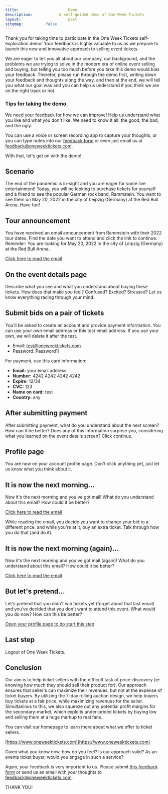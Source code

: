 ```yaml
---
title:						Demo
description:			A self-guided demo of One Week Tickets
layout:						post
sitemap:          false
---
```



Thank you for taking time to participate in the One Week Tickets self-exploration demo! Your feedback is highly valuable to us as we prepare to launch this new and innovative approach to selling event tickets.

We are eager to tell you all about our company, our background, and the problems we are trying to solve in the modern era of online event selling and buying, but telling you too much before you take this demo would bias your feedback. Therefor, please run through the demo first, writing down your feedback and thoughts along the way, and then at the end, we will tell you what our goal was and you can help us understand if you think we are on the right track or not. 

### Tips for taking the demo

We need your feedback for how we can improve! Help us understand what you like and what you don't like. We need to know it all: the good, the bad, and the ugly. 

You can use a voice or screen recording app to capture your thoughts, or you can type notes into our [feedback form](https://docs.google.com/forms/d/e/1FAIpQLSeDPsLOvDszweFjJk4ugbHJYWyrWec_LIjpQeQclQzS8Ty5uw/viewform) or even just email us at [feedback@oneweektickets.com](mailto:feedback@oneweektickets.com).

With that, let's get on with the demo! 

## Scenario

The end of the pandemic is in-sight and you are eager for some live entertainment! Today, you will be looking to purchase tickets for yourself and a friend to see the popular German rock band, Rammstein. You want to see them on May 20, 2022 in the city of Leipzig (Germany) at the Red Bull Arena. Have fun!

## Tour announcement 

You have received an email announcement from Rammstein with their 2022 tour dates. Find the date you want to attend and click the link to continue. Reminder: You are looking for May 20, 2022 in the city of Leipzig (Germany) at the Red Bull Arena.

[Click here to read the email](https://www.oneweektickets.com/demo/)

## On the event details page

Describe what you see and what you understand about buying these tickets. How does that make you feel? Confused? Excited? Stressed? Let us know everything racing through your mind.

## Submit bids on a pair of tickets

You'll be asked to create an account and provide payment information. You can use your own email address or this test email address. If you use your own, we will delete it after the test.

* Email: test@oneweektickets.com
* Password: Password1!

For payment, use this card information: 

* **Email:** your email address
* **Number:** 4242 4242 4242 4242 
* **Expire:** 12/34 
* **CVC:** 123 
* **Name on card:** test 
* **Country:** any

## After submitting payment

After submitting payment, what do you understand about the next screen? How can it be better? Does any of this information surprise you, considering what you learned on the event details screen? Click continue.

## Profile page

You are now on your account profile page. Don't click anything yet, just let us know what you think about it.

## It is now the next morning...

Now it's the next morning and you've got mail! What do you understand about this email? How could it be better? 

[Click here to read the email](https://www.oneweektickets.com/demo-email-bid-lost/)

While reading the email, you decide you want to change your bid to a different price, and while you're at it, buy an extra ticket. Talk through how you do that (and do it).

## It is now the next morning (again)...

Now it's the next morning and you've got mail (again)! What do you understand about this email? How could it be better?

[Click here to read the email](https://www.oneweektickets.com/demo-email-bid-won/)

## But let's pretend... 

Let's pretend that you didn't win tickets yet (forget about that last email) and you've decided that you don't want to attend this event. What would you do now? How can this be better?

[Open your profile page to do start this step](https://www.oneweektickets.com/u/account-settings/profile/)

## Last step

Logout of One Week Tickets.

## Conclusion

Our aim is to help ticket sellers with the difficult task of price-discovery (ie: knowing how much they should sell their product for). Our approach ensures that seller's can maximize their revenues, but not at the expense of ticket buyers. By utilizing the 7-day rolling auction design, we help buyers buy tickets at a fair price, while maximizing revenues for the seller. Simultanious to this, we also squeeze out any potential profit margins for the secondary-market, which exploits under-priced tickets by buying low and selling them at a huge markup to real fans. 

You can visit our homepage to learn more about what we offer to ticket sellers. 

[https://www.oneweektickets.com](https://www.oneweektickets.com)

Given what you know now, how do you feel? Is our approach valid? As an events ticket buyer, would you engage in such a service? 

Again, your feedback is very important to us. Please submit [this feedback form](https://docs.google.com/forms/d/e/1FAIpQLSeDPsLOvDszweFjJk4ugbHJYWyrWec_LIjpQeQclQzS8Ty5uw/viewform) or send us an email with your thoughts to [feedback@oneweektickets.com](mailto:feedback@oneweektickets.com). 

THANK YOU!
